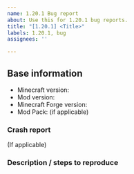 ```yaml
---
name: 1.20.1 Bug report
about: Use this for 1.20.1 bug reports.
title: "[1.20.1] <Title>"
labels: 1.20.1, bug
assignees: ''

---
```


## Base information
* Minecraft version:
* Mod version:
* Minecraft Forge version:
* Mod Pack: (if applicable)

### Crash report
(If applicable)

### Description / steps to reproduce

<!---
(Regarding crash reports)
If your new to this you can find your crash reports in "<minecraft directory>/crash-reports/crash-<date and time of crash>.txt"
If there are multiple just select the latest one. 
It may also help if you include the latest client log which will be located at "<minecraft directory>/logs/latest.log"

Once you have the files please **DO NOT** copy their contents into this issue. 
Instead use a paste service to such as pastebin.com (Or what ever you prefer)

If you have never used pastebin before its pretty simple and does not require an account or anything.
Just go to pastebin.com,
Copy the *entire* contents of the crash report into the "New Paste" text box  
Then press "Create New Paste", This will create and open a new paste in your browser.
Now simply copy the URL from your browser and paste it into this issue.
-->
